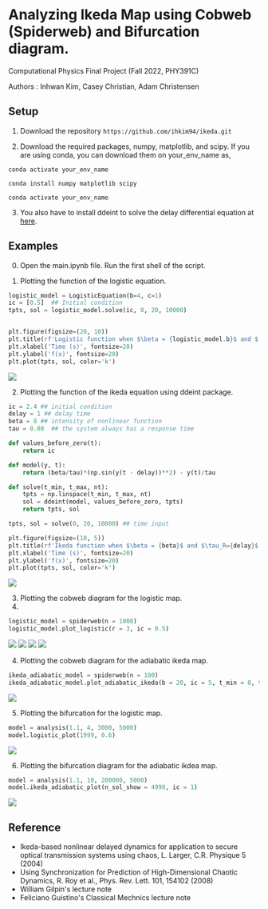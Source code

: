 # Analyzing Ikeda Map using Cobweb (Spiderweb) and Bifurcation diagram.

Computational Physics Final Project (Fall 2022, PHY391C)

Authors : Inhwan Kim, Casey Christian, Adam Christensen



## Setup

1. Download the repository
`https://github.com/ihkim94/ikeda.git`

2. Download the required packages, numpy, matplotlib, and scipy. If you are using conda, you can download them on your_env_name as,

```
conda activate your_env_name

conda install numpy matplotlib scipy  

conda activate your_env_name
```

3. You also have to install ddeint to solve the delay differential equation at [here](https://github.com/Zulko/ddeint).


## Examples

0. Open the main.ipynb file. Run the first shell of the script.

1. Plotting the function of the logistic equation.

```python
logistic_model = LogisticEquation(b=4, c=1)
ic = [0.5]  ## Initial condition
tpts, sol = logistic_model.solve(ic, 0, 20, 10000)


plt.figure(figsize=(20, 10))
plt.title(rf'Logistic function when $\beta = {logistic_model.b}$ and $ c = {logistic_model.c}$ ')
plt.xlabel('Time (s)', fontsize=20)
plt.ylabel('f(x)', fontsize=20)
plt.plot(tpts, sol, color='k')
```

![](figures/logistic_equation_function.jpg)

2. Plotting the function of the ikeda equation using ddeint package.

```python
ic = 2.4 ## initial condition
delay = 1 ## delay time
beta = 8 ## intensity of nonlinear function
tau = 0.08  ## the system always has a response time

def values_before_zero(t):
    return ic

def model(y, t):
    return (beta/tau)*(np.sin(y(t - delay))**2) - y(t)/tau

def solve(t_min, t_max, nt):
    tpts = np.linspace(t_min, t_max, nt)
    sol = ddeint(model, values_before_zero, tpts)
    return tpts, sol

tpts, sol = solve(0, 20, 10000) ## time input

plt.figure(figsize=(10, 5))
plt.title(rf'Ikeda function when $\beta = {beta}$ and $\tau_R={delay}$ and $\tau={tau}$')
plt.xlabel('Time (s)', fontsize=20)
plt.ylabel('f(x)', fontsize=20)
plt.plot(tpts, sol, color='k')
```

![](figures/ikeda_equation_function.jpg) 


3. Plotting the cobweb diagram for the logistic map.
4. 
```python
logistic_model = spiderweb(n = 1000)
logistic_model.plot_logistic(r = 3, ic = 0.5)
```
![](figures/cobweb_logistic1.jpg)
![](figures/cobweb_logistic2.jpg)
![](figures/cobweb_logistic3.jpg)
![](figures/cobweb_logistic4.jpg)


4. Plotting the cobweb diagram for the adiabatic ikeda map.

```python
ikeda_adiabatic_model = spiderweb(n = 100)
ikeda_adiabatic_model.plot_adiabatic_ikeda(b = 20, ic = 5, t_min = 0, t_max = 20, tn = 10000)
```

![](figures/cobweb_ikeda.jpg)


5. Plotting the bifurcation for the logistic map.

```python
model = analysis(1.1, 4, 3000, 5000)
model.logistic_plot(1999, 0.6)
```

![](figures/bi_logistic.jpg)


6. Plotting the bifurcation diagram for the adiabatic ikdea map.

```python
model = analysis(1.1, 10, 200000, 5000)
model.ikeda_adiabatic_plot(n_sol_show = 4999, ic = 1)
```
![](figures/bi_ikeda.jpg)


## Reference

* Ikeda-based nonlinear delayed dynamics for application to secure optical transmission systems using chaos, L. Larger, C.R. Physique 5 (2004)
* Using Synchronization for Prediction of High-Dimensional Chaotic Dynamics, R. Roy et al., Phys. Rev. Lett. 101, 154102 (2008)
* William Gilpin's lecture note
* Feliciano Guistino's Classical Mechnics lecture note


